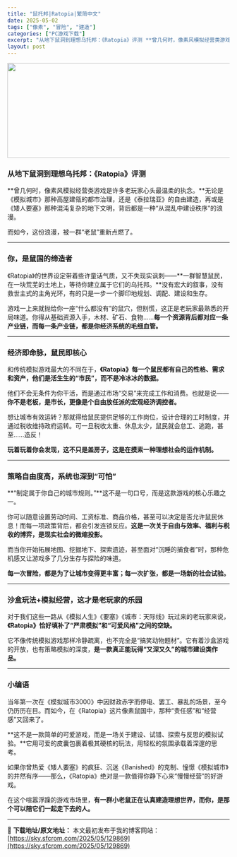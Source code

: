 ```yaml
---
title: "鼠托邦|Ratopia|繁简中文"
date: 2025-05-02
tags: ["像素", "冒险", "建造"]
categories: ["PC游戏下载"]
excerpt: "从地下鼠洞到理想乌托邦：《Ratopia》评测 **曾几何时，像素风模拟经营类游戏是许多老玩家心头最温柔的执念。**无论是《模拟城市》那种高屋建瓴的都市治理，还是《泰拉瑞亚》的自由建造，再或是《矮人要塞》那种混沌复杂的地下文明，背后都是一种“从混乱中建设秩序”的浪漫。 而如今，这份浪漫，被一群“老鼠&hellip;"
layout: post
---
```


<img class="aligncenter size-full wp-image-129870" src="https://sky.sfcrom.com/wp-content/uploads/2025/05/2025050207103347.webp" alt="" width="660" height="215" />
<h3 class="" data-start="93" data-end="124"><strong data-start="97" data-end="124">从地下鼠洞到理想乌托邦：《Ratopia》评测</strong></h3>
<p class="" data-start="126" data-end="236">**曾几何时，像素风模拟经营类游戏是许多老玩家心头最温柔的执念。**无论是《模拟城市》那种高屋建瓴的都市治理，还是《泰拉瑞亚》的自由建造，再或是《矮人要塞》那种混沌复杂的地下文明，背后都是一种“从混乱中建设秩序”的浪漫。</p>
<p class="" data-start="238" data-end="260">而如今，这份浪漫，被一群“老鼠”重新点燃了。</p>


<hr class="" data-start="262" data-end="265" />

<h3 class="" data-start="267" data-end="284"><strong data-start="271" data-end="284">你，是鼠国的缔造者</strong></h3>
<p class="" data-start="286" data-end="396">《Ratopia》的世界设定带着些许童话气质，又不失现实讽刺——**一群智慧鼠民，在一块荒芜的土地上，等待你建立属于它们的乌托邦。**没有宏大的叙事，没有救世主式的主角光环，有的只是一步一个脚印地规划、调配、建设和生存。</p>
<p class="" data-start="398" data-end="500">游戏一上来就抛给你一座“什么都没有”的鼠穴，但别慌，这正是老玩家最熟悉的开局味道。你得从基础资源入手，木材、矿石、食物……<strong data-start="459" data-end="500">每一个资源背后都对应一条产业链，而每一条产业链，都是你经济系统的毛细血管。</strong></p>


<hr class="" data-start="502" data-end="505" />

<h3 class="" data-start="507" data-end="526"><strong data-start="511" data-end="526">经济即命脉，鼠民即核心</strong></h3>
<p class="" data-start="528" data-end="597">和传统模拟游戏最大的不同在于，<strong data-start="543" data-end="597">《Ratopia》每一个鼠民都有自己的性格、需求和资产，他们是活生生的“市民”，而不是冷冰冰的数据。</strong></p>
<p class="" data-start="599" data-end="668">他们不会无条件为你干活，而是通过市场“交易”来完成工作和消费。也就是说——<strong data-start="636" data-end="668">你不是老板，是市长，更像是个自由放任派的宏观经济调控者。</strong></p>
<p class="" data-start="670" data-end="747">想让城市有效运转？那就得给鼠民提供足够的工作岗位，设计合理的工时制度，并通过税收维持政府运转。可一旦税收太重、休息太少，鼠民就会怠工、逃跑，甚至……造反！</p>
<p class="" data-start="749" data-end="787"><strong data-start="749" data-end="787">玩着玩着你会发现，这不只是盖房子，这是在摸索一种理想社会的运作机制。</strong></p>


<hr class="" data-start="789" data-end="792" />

<h3 class="" data-start="794" data-end="818"><strong data-start="798" data-end="818">策略自由度高，系统也深到“可怕”</strong></h3>
<p class="" data-start="820" data-end="861">**“制定属于你自己的城市规则。”**这不是一句口号，而是这款游戏的核心乐趣之一。</p>
<p class="" data-start="863" data-end="954">你可以随意设置劳动时间、工资标准、商品价格，甚至可以决定是否允许鼠民休息！而每一项政策背后，都会引发连锁反应。<strong data-start="918" data-end="954">这是一次关于自由与效率、福利与税收的博弈，是现实社会的微缩投影。</strong></p>
<p class="" data-start="956" data-end="1012">而当你开始拓展地图、挖掘地下、探索遗迹，甚至面对“沉睡的捕食者”时，那种危机感又让游戏多了几分生存与探险的味道。</p>
<p class="" data-start="1014" data-end="1054"><strong data-start="1014" data-end="1054">每一次冒险，都是为了让城市变得更丰富；每一次扩张，都是一场新的社会试验。</strong></p>


<hr class="" data-start="1056" data-end="1059" />

<h3 class="" data-start="1061" data-end="1088"><strong data-start="1065" data-end="1088">沙盒玩法+模拟经营，这才是老玩家的乐园</strong></h3>
<p class="" data-start="1090" data-end="1164">对于我们这些一路从《模拟人生》《要塞》《城市：天际线》玩过来的老玩家来说，<strong data-start="1127" data-end="1164">《Ratopia》恰好填补了“严肃模拟”和“可爱风格”之间的空缺。</strong></p>
<p class="" data-start="1166" data-end="1244">它不像传统模拟游戏那样冷静疏离，也不完全是“搞笑动物题材”。它有着沙盒游戏的开放，也有策略模拟的深度，<strong data-start="1217" data-end="1244">是一款真正能玩得“又深又久”的城市建设类作品。</strong></p>


<hr class="" data-start="1246" data-end="1249" />

<h3 class="" data-start="1251" data-end="1262"><strong data-start="1255" data-end="1262">小编语</strong></h3>
<p class="" data-start="1264" data-end="1347">当年第一次在《模拟城市3000》中因财政赤字而停电、罢工、暴乱的场景，至今仍历历在目。而如今，在《Ratopia》这片像素鼠国中，那种“责任感”和“经营感”又回来了。</p>
<p class="" data-start="1349" data-end="1422">**这不是一款简单的可爱游戏，而是一场关于建设、试错、探索与反思的模拟试验。**它用可爱的皮囊包裹着极其硬核的玩法，用轻松的氛围承载着深邃的思考。</p>
<p class="" data-start="1424" data-end="1506">如果你曾热爱《矮人要塞》的疯狂、沉迷《Banished》的克制、憧憬《模拟城市》的井然有序——那么，《Ratopia》绝对是一款值得你静下心来“慢慢经营”的好游戏。</p>
<p class="" data-start="1508" data-end="1562">在这个喧嚣浮躁的游戏市场里，<strong data-start="1522" data-end="1562">有一群小老鼠正在认真建造理想世界，而你，是那个可以陪它们一起走下去的人。</strong></p>

---
📖 **下载地址/原文地址：** 本文最初发布于我的博客网站：[https://sky.sfcrom.com/2025/05/129869](https://sky.sfcrom.com/2025/05/129869)
